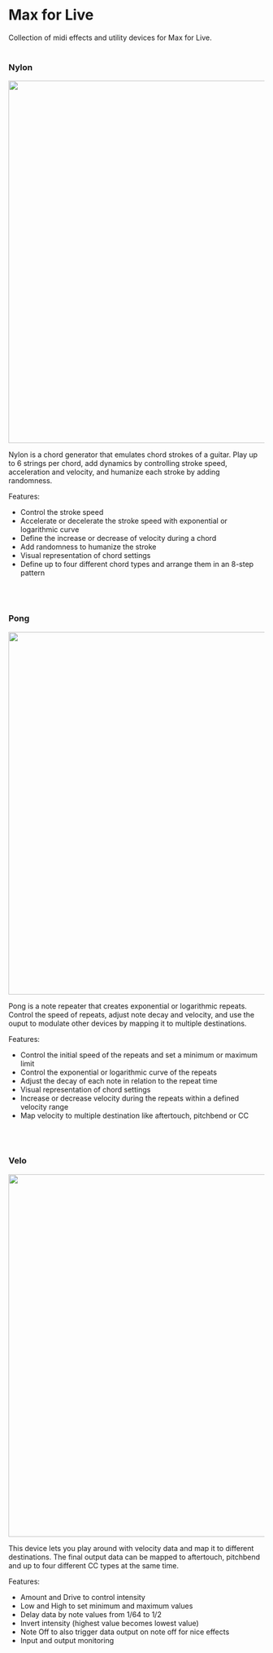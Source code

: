 # Max for Live
Collection of midi effects and utility devices for Max for Live.
<br>
<br>


### Nylon

<img src="https://raw.githubusercontent.com/cvolm/max/master/Images/nylon.jpg" width="712">

Nylon is a chord generator that emulates chord strokes of a guitar. Play up to 6 strings per chord, add dynamics by controlling stroke speed, acceleration and velocity, and humanize each stroke by adding randomness.

Features:
* Control the stroke speed
* Accelerate or decelerate the stroke speed with exponential or logarithmic curve
* Define the increase or decrease of velocity during a chord
* Add randomness to humanize the stroke
* Visual representation of chord settings
* Define up to four different chord types and arrange them in an 8-step pattern
<br>
<br>


### Pong

<img src="https://raw.githubusercontent.com/cvolm/max/master/Images/pong.jpg" width="712">

Pong is a note repeater that creates exponential or logarithmic repeats. Control the speed of repeats, adjust note decay and velocity, and use the ouput to modulate other devices by mapping it to multiple destinations. 

Features:
* Control the initial speed of the repeats and set a minimum or maximum limit
* Control the exponential or logarithmic curve of the repeats
* Adjust the decay of each note in relation to the repeat time
* Visual representation of chord settings
* Increase or decrease velocity during the repeats within a defined velocity range
* Map velocity to multiple destination like aftertouch, pitchbend or CC
<br>
<br>


### Velo

<img src="https://raw.githubusercontent.com/cvolm/max/master/Images/velo.jpg" width="712">

This device lets you play around with velocity data and map it to different destinations. The final output data can be mapped to aftertouch, pitchbend and up to four different CC types at the same time.

Features:
* Amount and Drive to control intensity
* Low and High to set minimum and maximum values
* Delay data by note values from 1/64 to 1/2
* Invert intensity (highest value becomes lowest value)
* Note Off to also trigger data output on note off for nice effects
* Input and output monitoring
<br>
<br>
